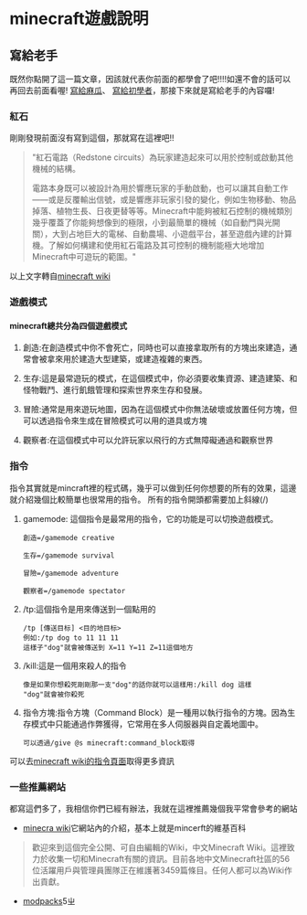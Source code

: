 # minecraft遊戲說明

## 寫給老手
既然你點開了這一篇文章，因該就代表你前面的都學會了吧!!!!如還不會的話可以再回去前面看喔!
[寫給麻瓜](https://hackmd.io/HuVYJXouSi6uZd8oNXmJQA)、
[寫給初學者](https://hackmd.io/5fJF_mU8S0e915U6h7dG2w)，那接下來就是寫給老手的內容囉!
### 紅石
剛剛發現前面沒有寫到這個，那就寫在這裡吧!!

> "紅石電路（Redstone circuits）為玩家建造起來可以用於控制或啟動其他機械的結構。
> 
>  電路本身既可以被設計為用於響應玩家的手動啟動，也可以讓其自動工作——或是反覆輸出信號，或是響應非玩家引發的變化，例如生物移動、物品掉落、植物生長、日夜更替等等。Minecraft中能夠被紅石控制的機械類別幾乎覆蓋了你能夠想像到的極限，小到最簡單的機械（如自動門與光開關），大到占地巨大的電梯、自動農場、小遊戲平台，甚至遊戲內建的計算機。了解如何構建和使用紅石電路及其可控制的機制能極大地增加Minecraft中可遊玩的範圍。"

以上文字轉自[minecraft wiki](https://minecraft-zh.gamepedia.com/index.php?title=%E7%BA%A2%E7%9F%B3%E7%94%B5%E8%B7%AF&variant=zh-tw)
### 遊戲模式
#### minecraft總共分為四個遊戲模式
1. 創造:在創造模式中你不會死亡，同時也可以直接拿取所有的方塊出來建造，通常會被拿來用於建造大型建築，或建造複雜的東西。

2. 生存:這是最常遊玩的模式，在這個模式中，你必須要收集資源、建造建築、和怪物戰鬥、進行飢餓管理和探索世界來生存和發展。
3. 冒險:通常是用來遊玩地圖，因為在這個模式中你無法破壞或放置任何方塊，但可以透過指令來生成在冒險模式可以用的道具或方塊
4. 觀察者:在這個模式中可以允許玩家以飛行的方式無障礙通過和觀察世界
### 指令
指令其實就是mincraft裡的程式碼，幾乎可以做到任何你想要的所有的效果，這邊就介紹幾個比較簡單也很常用的指令。
所有的指令開頭都需要加上斜線(/)
1. gamemode:
   這個指令是最常用的指令，它的功能是可以切換遊戲模式。
   
       創造=/gamemode creative
   
       生存=/gamemode survival
   
       冒險=/gamemode adventure
   
       觀察者=/gamemode spectator
   
2. /tp:這個指令是用來傳送到一個點用的

       /tp [傳送目标] <目的地目标>
       例如:/tp dog to 11 11 11
       這樣子"dog"就會被傳送到 X=11 Y=11 Z=11這個地方

3. /kill:這是一個用來殺人的指令
     
       像是如果你想殺死剛剛那一支"dog"的話你就可以這樣用:/kill dog 這樣
       "dog"就會被你殺死

4. 指令方塊:指令方塊（Command Block）是一種用以執行指令的方塊。因為生存模式中只能通過作弊獲得，它常用在多人伺服器與自定義地圖中。
     
     `可以透過/give @s minecraft:command_block取得`

 可以去[minecraft wiki的指令頁面](https://minecraft-zh.gamepedia.com/index.php?title=%E5%91%BD%E4%BB%A4%E6%96%B9%E5%9D%97&variant=zh-tw)取得更多資訊
### 一些推薦網站
都寫這們多了，我相信你們已經有辦法，我就在這裡推薦幾個我平常會參考的網站

* [minecra wiki](https://minecraft-zh.gamepedia.com/Minecraft_Wiki)它網站內的介紹，基本上就是mincerft的維基百科
> 歡迎來到這個完全公開、可自由編輯的Wiki，中文Minecraft Wiki。這裡致力於收集一切和Minecraft有關的資訊。目前各地中文Minecraft社區的56位活躍用戶與管理員團隊正在維護著3459篇條目。任何人都可以為Wiki作出貢獻。

* [modpacks](https://www.curseforge.com/minecraft/modpacks?__cf_chl_jschl_tk__=3aa67e90634b23af82589691dce6e49ac1e536c2-1588928208-0-AW3R4XtcLP869wPogSthdgHZJ2Jd0ak3YvnBgoLJefbfB6ejrtKm1iYFIkKNN35KMOYw0nKcw0LcOplWzeOGU9sCaITbAX7m9dV2LYtq_SDnAZ3rlbcUSH8iEruPGRzy2wYM8VbAd58QwHYcEqS79MU0q4Oe-jXRfmCJj4QM7oxMKTVyVwuIL4FuLWwBmVEJyNme8zvk3Uc2N6KYEA2UulU721IRvtG9icWnxKZk206xBhJTSmkV9UjxgO_3eeJ5YVMvRXnJ0qitB5qRnLn1764zGeu8q0FH1HBPbLGx0fEUpMO3LvTaxzvmAw1FJxU5NeqiTXol3ky1BlDi56cp7lvae2YD8VkkgACbr-aDmVnT)5ㄓ






